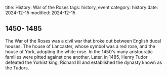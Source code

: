 title: History: War of the Roses
tags: history, event
category: history
date: 2024-12-15
modified: 2024-12-15


 1450-
1485
-
The War of the Roses was a civil war that
 broke out between English ducal houses. The house of Lancaster,
 whose symbol was a red rose, and the house of York, adopting the
 white rose. In the 1450's
 many aristocratic families were
 pitted against one another. Later, in 1485,
 Henry Tudor
 defeated the Yorkist king, Richard III and established the dynasty
 known as the Tudors.





